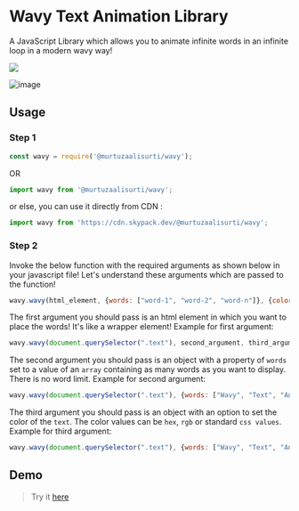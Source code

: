# Wavy Text Animation Library
A JavaScript Library which allows you to animate infinite words in an infinite loop in a modern wavy way!

[![](https://img.shields.io/static/v1?label=npm&message=package&color=green&logo=npm)](https://www.npmjs.com/package/@murtuzaalisurti/wavy)

![image](https://i.imgur.com/SLcvTrS.gif)

## Usage

### Step 1
```js
const wavy = require('@murtuzaalisurti/wavy');
```
OR
```js
import wavy from '@murtuzaalisurti/wavy';
```

or else, you can use it directly from CDN :
```js
import wavy from 'https://cdn.skypack.dev/@murtuzaalisurti/wavy';
```

### Step 2
Invoke the below function with the required arguments as shown below in your javascript file! Let's understand these arguments which are passed to the function!
```js
wavy.wavy(html_element, {words: ["word-1", "word-2", "word-n"]}, {color: 'font-color'});
```

The first argument you should pass is an html element in which you want to place the words! It's like a wrapper element!
Example for first argument:
```js
wavy.wavy(document.querySelector(".text"), second_argument, third_argument);
```

The second argument you should pass is an object with a property of `words` set to a value of an `array` containing as many words as you want to display. There is no word limit.
Example for second argument:
```js
wavy.wavy(document.querySelector(".text"), {words: ["Wavy", "Text", "Animation", "Library", "JavaScript"]}, third_argument);
```

The third argument you should pass is an object with an option to set the color of the `text`. The color values can be `hex`, `rgb` or standard `css values`.
Example for third argument:
```js
wavy.wavy(document.querySelector(".text"), {words: ["Wavy", "Text", "Animation", "Library", "JavaScript"]}, {color: "green"});
```

## Demo
> Try it [here](https://codepen.io/seekertruth/pen/ExmGJjE)